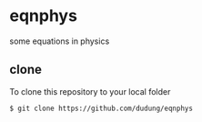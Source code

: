 # eqnphys
some equations in physics


## clone
To clone this repository to your local folder

```batch
$ git clone https://github.com/dudung/eqnphys
```
